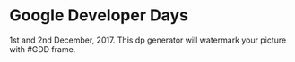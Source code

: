 # Google Developer Days

1st and 2nd December, 2017.
This dp generator will watermark your picture with #GDD frame.
